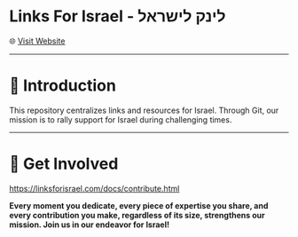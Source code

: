 # **Links For Israel - לינק לישראל**

🌐 [Visit Website](https://linksforisrael.com/)

---

# 📖 **Introduction**

This repository centralizes links and resources for Israel. Through Git, our mission is to rally support for Israel during challenging times.

---

# 🤝 **Get Involved**
https://linksforisrael.com/docs/contribute.html

**Every moment you dedicate, every piece of expertise you share, and every contribution you make, regardless of its size, strengthens our mission. Join us in our endeavor for Israel!**